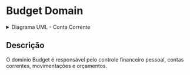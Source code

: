 # Budget Domain

<details>
  <summary>Diagrama UML - Conta Corrente</summary>

![Conta Corrente](https://kroki.io/plantuml/svg/eNpJzC0KwjAUhu_9icRYH3b9xOs2bUsji6IjQjqAqz2dt6NfR29qlmvmeLyL6BLq3gDk4VylDiRzy9Cc6XX7BhfH8KY3MQxZSE1GCFRqKzKMnZPJN3KH_52P5DFwrTqWHTyTwUYF6B4weEF5xKjOkyS3pSmwDQGxhoK8Ce81GcLqEgGaEZ4un1jyXLZxLC9R1uMAOQUwQs1e11p4WnYXBp1g8A6ieI_5OYGGcf1ufoJK77EDVy4gNl9L6MmhSCVJ16vlL_fBAnu52A)

</details>

## Descrição

O domínio Budget é responsável pelo controle financeiro pessoal, contas correntes, movimentações e orçamentos.